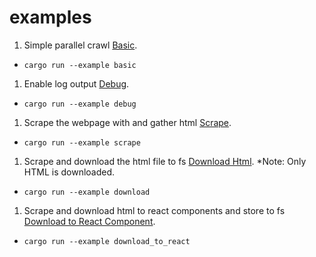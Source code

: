# examples

1. Simple parallel crawl [Basic](./basic.rs).

- `cargo run --example basic`

1. Enable log output [Debug](./debug.rs).

- `cargo run --example debug`

1. Scrape the webpage with and gather html [Scrape](./scrape.rs).

- `cargo run --example scrape`

1. Scrape and download the html file to fs [Download Html](./download.rs). \*Note: Only HTML is downloaded.

- `cargo run --example download`

1. Scrape and download html to react components and store to fs [Download to React Component](./download.rs).

- `cargo run --example download_to_react`
